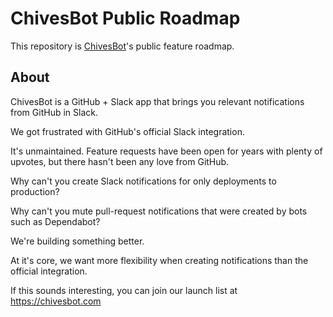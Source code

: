# ChivesBot Public Roadmap

This repository is [ChivesBot](https://chivesbot.com)'s public feature roadmap.

## About

ChivesBot is a GitHub + Slack app that brings you relevant notifications from GitHub in Slack.

We got frustrated with GitHub's official Slack integration.

It's unmaintained. Feature requests have been open for years with plenty of upvotes, but there hasn't been any love from GitHub.

Why can't you create Slack notifications for only deployments to production?

Why can't you mute pull-request notifications that were created by bots such as Dependabot?

We're building something better.

At it's core, we want more flexibility when creating notifications than the official integration.

If this sounds interesting, you can join our launch list at https://chivesbot.com
